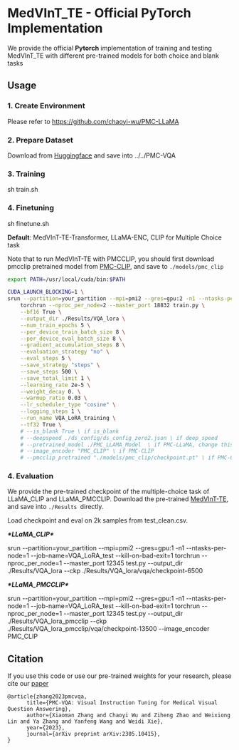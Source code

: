 # MedVInT_TE - Official PyTorch Implementation

We provide the official **Pytorch** implementation of training and testing MedVInT_TE with different pre-trained models for both choice and blank tasks

## Usage

### 1. Create Environment 

Please refer to https://github.com/chaoyi-wu/PMC-LLaMA

### 2. Prepare Dataset 

Download from [Huggingface](https://huggingface.co/datasets/xmcmic/PMC-VQA/) and save into ../../PMC-VQA

### 3. Training

sh train.sh

### 4. Finetuning

sh finetune.sh

**Default**: MedVInT-TE-Transformer, LLaMA-ENC, CLIP for Multiple Choice task

Note that to run MedVInT-TE with PMCCLIP, you should first download pmcclip pretrained model from [PMC-CLIP](https://github.com/WeixiongLin/PMC-CLIP), and save to `./models/pmc_clip`

```bash
export PATH=/usr/local/cuda/bin:$PATH

CUDA_LAUNCH_BLOCKING=1 \
srun --partition=your_partition --mpi=pmi2 --gres=gpu:2 -n1 --ntasks-per-node=1  --job-name=VQA_LoRA_training --kill-on-bad-exit=1 \
    torchrun --nproc_per_node=2 --master_port 18832 train.py \
    --bf16 True \
    --output_dir ./Results/VQA_lora \
    --num_train_epochs 5 \
    --per_device_train_batch_size 8 \
    --per_device_eval_batch_size 8 \
    --gradient_accumulation_steps 8 \
    --evaluation_strategy "no" \
    --eval_steps 5 \
    --save_strategy "steps" \
    --save_steps 500 \
    --save_total_limit 1 \
    --learning_rate 2e-5 \
    --weight_decay 0. \
    --warmup_ratio 0.03 \
    --lr_scheduler_type "cosine" \
    --logging_steps 1 \
    --run_name VQA_LoRA_training \
    --tf32 True \
    # --is_blank True \ if is_blank
    # --deepspeed ./ds_config/ds_config_zero2.json \ if deep_speed
    # --pretrained_model ./PMC_LLAMA_Model  \ if PMC-LLaMA, change this to your PMC-LLaMA model path
    # --image_encoder "PMC_CLIP" \ if PMC-CLIP 
    # --pmcclip_pretrained "./models/pmc_clip/checkpoint.pt" \ if PMC-CLIP, change this to your PMC-CLIP model path

```

### 4. Evaluation

We provide the pre-trained checkpoint of the multiple-choice task of LLaMA_CLIP and LLaMA_PMCCLIP. Download the pre-trained [MedVInT-TE](), and save into `./Results `directly.

Load checkpoint and eval on 2k samples from test_clean.csv.

***\*LLaMA_CLIP\****

srun --partition=your_partition --mpi=pmi2 --gres=gpu:1 -n1 --ntasks-per-node=1  --job-name=VQA_LoRA_test --kill-on-bad-exit=1 torchrun --nproc_per_node=1 --master_port 12345 test.py --output_dir ./Results/VQA_lora --ckp ./Results/VQA_lora/vqa/checkpoint-6500  

***\*LLaMA_PMCCLIP\****

srun --partition=your_partition --mpi=pmi2 --gres=gpu:1 -n1 --ntasks-per-node=1  --job-name=VQA_LoRA_test --kill-on-bad-exit=1 torchrun --nproc_per_node=1 --master_port 12345 test.py --output_dir ./Results/VQA_lora_pmcclip --ckp ./Results/VQA_lora_pmcclip/vqa/checkpoint-13500  --image_encoder PMC_CLIP 

## Citation

If you use this code or use our pre-trained weights for your research, please cite our [paper](https://arxiv.org/abs/2305.10415)

```
@article{zhang2023pmcvqa,
      title={PMC-VQA: Visual Instruction Tuning for Medical Visual Question Answering}, 
      author={Xiaoman Zhang and Chaoyi Wu and Ziheng Zhao and Weixiong Lin and Ya Zhang and Yanfeng Wang and Weidi Xie},
      year={2023},
      journal={arXiv preprint arXiv:2305.10415},
}
```

